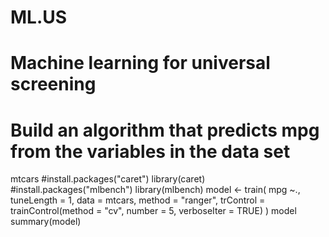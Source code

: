 # ML.US
# Machine learning for universal screening
# Build an algorithm that predicts mpg from the variables in the data set
mtcars
#install.packages("caret")
library(caret)
#install.packages("mlbench")
library(mlbench)
model <- train(
  mpg ~.,
  tuneLength = 1,
  data = mtcars, method = "ranger",
  trControl = trainControl(method = "cv", number = 5, verboseIter = TRUE)
)
model
summary(model)
